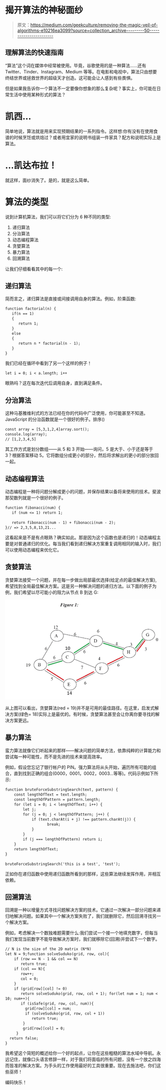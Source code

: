 # 揭开算法的神秘面纱

> 原文：<https://medium.com/geekculture/removing-the-magic-veil-of-algorithms-e10216ea3099?source=collection_archive---------50----------------------->

## 理解算法的快速指南

“算法”这个词在媒体中经常被使用。毕竟，谷歌使用的是一种算法……还有 Twitter、Tinder、Instagram、Medium 等等。在电影和电视中，算法只由想要终结世界或拯救世界的超级天才创造。这可能会让人感到有些畏惧。

但是如果我告诉你一个算法不一定要像你想象的那么复杂呢？事实上，你可能在日常生活中使用某种形式的算法？

# 凯西…

简单地说，算法就是用来实现预期结果的一系列指令。这样想:你有没有在使用食谱的时候烹饪或烘焙过？或者用宜家的说明书组装一件家具？配方和说明实际上是算法。

# …凯达布拉！

就这样，面纱消失了。是的，就是这么简单。

# 算法的类型

说到计算机算法，我们可以将它们分为 6 种不同的类型:

1.  递归算法
2.  分治算法
3.  动态编程算法
4.  贪婪算法
5.  暴力算法
6.  回溯算法

让我们仔细看看其中的每一个:

## 递归算法

简而言之，递归算法是直接或间接调用自身的算法。例如，阶乘函数:

```
function factorial(n) {
   if(n == 1)
   {
      return 1;
   }
   else
   {
      return n * factorial(n ‑ 1);
   }
}
```

我们已经在循环中看到了另一个这样的例子！

```
let i = 0; i < a.length; i++
```

眼熟吗？这在每次迭代后调用自身，直到满足条件。

## 分治算法

这种马基雅维利式的方法已经在你的代码中广泛使用，你可能甚至不知道。JavaScript 的分治函数就是一个很好的例子。排序()

```
const array = [5,3,1,2,4]array.sort();
console.log(array);
// [1,2,3,4,5]
```

其工作方式是划分数组——从 5 和 3 开始——询问，5 是大于、小于还是等于 3？根据答案移动 5。它将数组分成更小的部分，然后将求解出的更小的部分放回一起。

## 动态编程算法

动态编程是一种将问题分解成更小的问题，并保存结果以备将来使用的技术。斐波那契数列就是一个很好的例子。

```
function fibonacci(num) {  
   if (num <= 1) return 1;   

   return fibonacci(num - 1) + fibonacci(num - 2);
}// => 2,3,5,8,13,21...
```

这看起来是不是有点眼熟？确实如此。那是因为这个函数也是递归的！动态编程主要是对普通递归的优化。每当我们看到递归解决方案重复调用相同的输入时，我们可以使用动态编程来优化它。

## 贪婪算法

贪婪算法接受一个问题，并在每一步做出局部最优选择(给定点的最佳解决方案),希望找到全局最佳解决方案。这是另一种解决问题的递归方法。以下面的例子为例，我们希望以尽可能小的阻力从节点 B 到达 G:

![](img/ea9d1a47a3e6bef324e329c5518f0434.png)

从上图可以看出，贪婪算法(red = 19)并不是可用的最佳路径。在这里，启发式解决方案(绿色= 18)实际上是最优的。有时候，贪婪算法甚至会让你离你要寻找的解决方案更远。

## 暴力算法

蛮力算法就像它们听起来的那样——解决问题的简单方法，依靠纯粹的计算能力和尝试每一种可能性，而不是先进的技术来提高效率。

例如，假设您忘记了银行帐户的 PIN。强力算法将从头开始，遍历所有可能的组合，直到找到正确的组合(0000，0001，0002，0003…等等)。代码示例如下所示:

```
function bruteForceSubstringSearch(text, pattern) {
    const lengthOfText = text.length;
    const lengthOfPattern = pattern.length;
    for (let i = 0; i < lengthOfText; i++) {
        let j;
        for (j = 0; j < lengthOfPattern; j++) {
            if (text.charAt(i + j) !== pattern.charAt(j)) {
                   break;
            }
        }
        if (j === lengthOfPattern) return i;
    }
    return lengthOfText;
}

bruteForceSubstringSearch('this is a test', 'test');
```

正如你在递归函数中使用递归函数所看到的那样，这些算法继续发挥作用，并相互依赖。

## 回溯算法

回溯是一种以增量方式寻找问题解决方案的技术。它通过一次解决一部分问题来递归地解决问题。如果其中一个解决方案失败了，我们就删除它，然后回溯寻找另一个解决方案。

例如，考虑解决一个数独难题需要什么:我们尝试一个接一个地填充数字，但每当我们发现当前数字不能导致解决方案时，我们就移除它(回溯)并尝试下一个数字。

```
// N is the size of the 2D matrix (N*N)
let N = 9;function solveSuduko(grid, row, col){
    if (row == N - 1 && col == N)
       return true;
    if (col == N){
       row++;
       col = 0;
    }
    if (grid[row][col] != 0)
       return solveSuduko(grid, row, col + 1); for(let num = 1; num < 10; num++){
       if (isSafe(grid, row, col, num)){
         grid[row][col] = num;
         if (solveSuduko(grid, row, col + 1))
            return true;
        }
        grid[row][col] = 0;
     }
  return false;
}
```

我希望这个简短的概述给你一个好的起点，让你在这些粗糙的算法水域中导航。永远记住，就像口头语言修辞一样，对于我们将面临的所有问题，没有一个放之四海而皆准的解决方案。为手头的工作使用最好的工具很重要。现在去施法吧，你们这些巫师！

编码快乐！